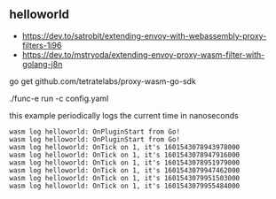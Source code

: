 ## helloworld

- https://dev.to/satrobit/extending-envoy-with-webassembly-proxy-filters-1i96
- https://dev.to/mstryoda/extending-envoy-proxy-wasm-filter-with-golang-j8n

go get github.com/tetratelabs/proxy-wasm-go-sdk


./func-e run -c config.yaml



this example periodically logs the current time in nanoseconds

```
wasm log helloworld: OnPluginStart from Go!
wasm log helloworld: OnPluginStart from Go!
wasm log helloworld: OnTick on 1, it's 1601543078943978000
wasm log helloworld: OnTick on 1, it's 1601543078947916000
wasm log helloworld: OnTick on 1, it's 1601543078951979000
wasm log helloworld: OnTick on 1, it's 1601543079947462000
wasm log helloworld: OnTick on 1, it's 1601543079951503000
wasm log helloworld: OnTick on 1, it's 1601543079955484000
```
